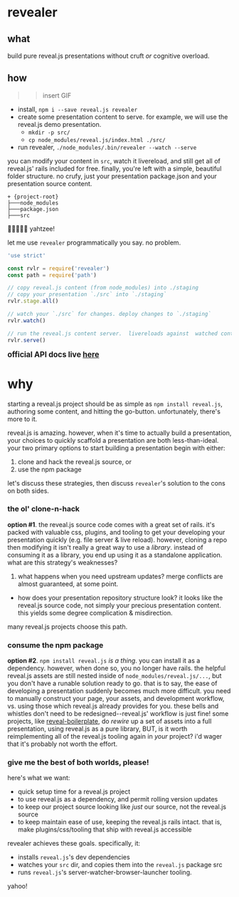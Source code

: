 # revealer

## what

build pure reveal.js presentations without cruft _or_ cognitive overload.

## how

>> insert GIF

- install, `npm i --save reveal.js revealer`
- create some presentation content to serve. for example, we will use the reveal.js demo presentation.
  - `mkdir -p src/`
  - `cp node_modules/reveal.js/index.html ./src/`
- run revealer, `./node_modules/.bin/revealer --watch --serve`

you can modify your content in `src`, watch it livereload, and still get all of reveal.js' rails included for free. finally, you're left with a simple, beautiful folder structure.  no crufy, just your presentation package.json and your presentation source content.

```
+ {project-root}
├───node_modules
├───package.json
├───src
```

:game_die::game_die::game_die::game_die::game_die: yahtzee!

let me use `revealer` programmatically you say.  no problem.

```js
'use strict'

const rvlr = require('revealer')
const path = require('path')

// copy reveal.js content (from node_modules) into ./staging
// copy your presentation `./src` into `./staging`
rvlr.stage.all()

// watch your `./src` for changes. deploy changes to `./staging`
rvlr.watch()

// run the reveal.js content server.  livereloads against  watched content
rvlr.serve()
```

<big>**official API docs live [here](https://cdaringe.github.io/revealer/)**</big>

# why

starting a reveal.js project should be as simple as `npm install reveal.js`, authoring some content, and hitting the go-button.  unfortunately, there's more to it.

reveal.js is amazing.  however, when it's time to actually build a presentation, your choices to quickly scaffold a presentation are both less-than-ideal.  your two primary options to start building a presentation begin with either:

1. clone and hack the reveal.js source, or
1. use the npm package

let's discuss these strategies, then discuss `revealer`'s solution to the cons on both sides.

### the ol' clone-n-hack

**option #1**.  the reveal.js source code comes with a great set of rails.  it's packed with valuable css, plugins, and tooling to get your developing your presentation quickly (e.g. file server & live reload).  however, cloning a repo then modifying it isn't really a great way to use a _library_.  instead of consuming it as a library, you end up using it as a standalone application.  what are this strategy's weaknesses?

1. what happens when you need upstream updates? merge conflicts are almost guaranteed, at some point.
- how does your presentation repository structure look? it looks like the reveal.js source code, not simply your precious presentation content.  this yields some degree complication & misdirection.

many reveal.js projects choose this path.

### consume the npm package

**option #2**. `npm install reveal.js` _is a thing_.  you can install it as a dependency.  however, when done so, you no longer have rails.  the helpful reveal.js assets are still nested inside of `node_modules/reveal.js/...`, but you don't have a runable solution ready to go.  that is to say, the ease of developing a presentation suddenly becomes much more difficult.  you need to manually construct your page, your assets, and development workflow, vs. using those which reveal.js already provides for you. these bells and whistles don't need to be redesigned--reveal.js' workflow is just fine!  some projects, like [reveal-boilerplate](https://github.com/Retozi/reveal-boilerplate), do _rewire_ up a set of assets into a full presentation, using reveal.js as a pure library, BUT, is it worth reimplementing all of the reveal.js tooling again in _your_ project?  i'd wager that it's probably not worth the effort.

### give me the best of both worlds, please!

here's what we want:
  - quick setup time for a reveal.js project
  - to use reveal.js as a dependency, and permit rolling version updates
  - to keep our project source looking like _just_ our source, not the reveal.js source
  - to keep maintain ease of use, keeping the reveal.js rails intact.  that is, make  plugins/css/tooling that ship with reveal.js accessible


revealer achieves these goals. specifically, it:

  - installs `reveal.js`'s dev dependencies
  - watches your `src` dir, and copies them into the `reveal.js` package src
  - runs `reveal.js`'s server-watcher-browser-launcher tooling.

yahoo!
